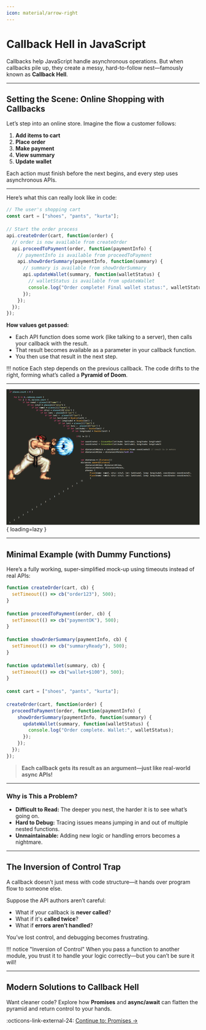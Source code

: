 ```yaml
---
icon: material/arrow-right
---
```


# Callback Hell in JavaScript

Callbacks help JavaScript handle asynchronous operations. But when callbacks pile up, they create a messy, hard-to-follow nest—famously known as **Callback Hell**.

---

## Setting the Scene: Online Shopping with Callbacks

Let’s step into an online store. Imagine the flow a customer follows:

1. **Add items to cart**
2. **Place order**
3. **Make payment**
4. **View summary**
5. **Update wallet**

Each action must finish before the next begins, and every step uses asynchronous APIs.

---

Here’s what this can really look like in code:

```javascript linenums="1"
// The user's shopping cart
const cart = ["shoes", "pants", "kurta"];

// Start the order process
api.createOrder(cart, function(order) {
  // order is now available from createOrder
  api.proceedToPayment(order, function(paymentInfo) {
    // paymentInfo is available from proceedToPayment
    api.showOrderSummary(paymentInfo, function(summary) {
      // summary is available from showOrderSummary
      api.updateWallet(summary, function(walletStatus) {
        // walletStatus is available from updateWallet
        console.log("Order complete! Final wallet status:", walletStatus);
      });
    });
  });
});
```

**How values get passed:**

- Each API function does some work (like talking to a server), then calls your callback with the result.
- That result becomes available as a parameter in your callback function.
- You then use that result in the next step.

!!! notice
    Each step depends on the previous callback. The code drifts to the right, forming what’s called a **Pyramid of Doom**.

---

![Pyramid of Doom](./assets/callback-hell.png){ loading=lazy }

---
## Minimal Example (with Dummy Functions)

Here’s a fully working, super-simplified mock-up using timeouts instead of real APIs:

```javascript title="callback-hell.js" linenums="1"
function createOrder(cart, cb) {
  setTimeout(() => cb("order123"), 500);
}

function proceedToPayment(order, cb) {
  setTimeout(() => cb("paymentOK"), 500);
}

function showOrderSummary(paymentInfo, cb) {
  setTimeout(() => cb("summaryReady"), 500);
}

function updateWallet(summary, cb) {
  setTimeout(() => cb("wallet+$100"), 500);
}

const cart = ["shoes", "pants", "kurta"];

createOrder(cart, function(order) {
  proceedToPayment(order, function(paymentInfo) {
    showOrderSummary(paymentInfo, function(summary) {
      updateWallet(summary, function(walletStatus) {
        console.log("Order complete. Wallet:", walletStatus);
      });
    });
  });
});
```

> **Each callback gets its result as an argument—just like real-world async APIs!**

---

### Why is This a Problem?

- **Difficult to Read:** The deeper you nest, the harder it is to see what’s going on.
- **Hard to Debug:** Tracing issues means jumping in and out of multiple nested functions.
- **Unmaintainable:** Adding new logic or handling errors becomes a nightmare.

---

## The Inversion of Control Trap

A callback doesn’t just mess with code structure—it hands over program flow to someone else.

Suppose the API authors aren’t careful:

- What if your callback is **never called**?
- What if it's **called twice**?
- What if **errors aren’t handled**?

You’ve lost control, and debugging becomes frustrating.

!!! notice "Inversion of Control"
    When you pass a function to another module, you trust it to handle your logic correctly—but you can’t be sure it will!

---

## Modern Solutions to Callback Hell

Want cleaner code? Explore how **Promises** and **async/await** can flatten the pyramid and return control to your hands.

:octicons-link-external-24: [Continue to: Promises →](promises.md)
